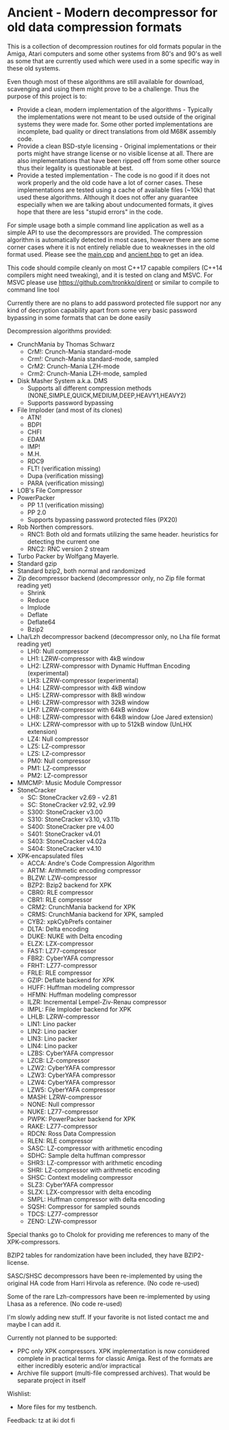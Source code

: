 # Ancient - Modern decompressor for old data compression formats

This is a collection of decompression routines for old formats popular in the Amiga, Atari computers and some other systems from 80's and 90's as well as some that are currently used which were used in a some specific way in these old systems.

Even though most of these algorithms are still available for download, scavenging and using them might prove to be a challenge. Thus the purpose of this project is to:
* Provide a clean, modern implementation of the algorithms - Typically the implementations were not meant to be used outside of the original systems they were made for. Some other ported implementations are incomplete, bad quality or direct translations from old M68K assembly code.
* Provide a clean BSD-style licensing - Original implementations or their ports might have strange license or no visible license at all. There are also implementations that have been ripped off from some other source thus their legality is questionable at best.
* Provide a tested implementation - The code is no good if it does not work properly and the old code have a lot of corner cases. These implementations are tested using a cache of available files (~10k) that used these algorithms. Although it does not offer any guarantee especially when we are talking about undocumented formats, it gives hope that there are less "stupid errors" in the code.

For simple usage both a simple command line application as well as a simple API to use the decompressors are provided.  The compression algorithm is automatically detected in most cases, however there are some corner cases where it is not entirely reliable due to weaknesses in the old format used. Please see the [main.cpp](main.cpp) and [ancient.hpp](api/ancient/ancient.hpp) to get an idea.

This code should compile cleanly on most C++17 capable compilers (C++14 compilers might need tweaking), and it is tested on clang and MSVC. For MSVC please use https://github.com/tronkko/dirent or similar to compile to command line tool

Currently there are no plans to add password protected file support nor any kind of decryption capability apart from some very basic password bypassing in some formats that can be done easily

Decompression algorithms provided:
* CrunchMania by Thomas Schwarz
  * CrM!: Crunch-Mania standard-mode
  * Crm!: Crunch-Mania standard-mode, sampled
  * CrM2: Crunch-Mania LZH-mode
  * Crm2: Crunch-Mania LZH-mode, sampled
* Disk Masher System a.k.a. DMS
  * Supports all different compression methods (NONE,SIMPLE,QUICK,MEDIUM,DEEP,HEAVY1,HEAVY2)
  * Supports password bypassing
* File Imploder (and most of its clones)
  * ATN!
  * BDPI
  * CHFI
  * EDAM
  * IMP!
  * M.H.
  * RDC9
  * FLT! (verification missing)
  * Dupa (verification missing)
  * PARA (verification missing)
* LOB's File Compressor
* PowerPacker
  * PP 1.1 (verification missing)
  * PP 2.0
  * Supports bypassing password protected files (PX20)
* Rob Northen compressors.
  * RNC1: Both old and formats utilizing the same header. heuristics for detecting the current one
  * RNC2: RNC version 2 stream
* Turbo Packer by Wolfgang Mayerle.
* Standard gzip
* Standard bzip2, both normal and randomized
* Zip decompressor backend (decompressor only, no Zip file format reading yet)
  * Shrink
  * Reduce
  * Implode
  * Deflate
  * Deflate64
  * Bzip2
* Lha/Lzh decompressor backend (decompressor only, no Lha file format reading yet)
  * LH0: Null compressor
  * LH1: LZRW-compressor with 4kB window
  * LH2: LZRW-compressor with Dynamic Huffman Encoding (experimental)
  * LH3: LZRW-compressor (experimental)
  * LH4: LZRW-compressor with 4kB window
  * LH5: LZRW-compressor with 8kB window
  * LH6: LZRW-compressor with 32kB window
  * LH7: LZRW-compressor with 64kB window
  * LH8: LZRW-compressor with 64kB window (Joe Jared extension)
  * LHX: LZRW-compressor with up to 512kB window (UnLHX extension)
  * LZ4: Null compressor
  * LZ5: LZ-compressor
  * LZS: LZ-compressor
  * PM0: Null compressor
  * PM1: LZ-compressor
  * PM2: LZ-compressor
* MMCMP: Music Module Compressor
* StoneCracker
  * SC: StoneCracker v2.69 - v2.81
  * SC: StoneCracker v2.92, v2.99
  * S300: StoneCracker v3.00
  * S310: StoneCracker v3.10, v3.11b
  * S400: StoneCracker pre v4.00
  * S401: StoneCracker v4.01
  * S403: StoneCracker v4.02a
  * S404: StoneCracker v4.10
* XPK-encapsulated files
  * ACCA: Andre's Code Compression Algorithm
  * ARTM: Arithmetic encoding compressor
  * BLZW: LZW-compressor
  * BZP2: Bzip2 backend for XPK
  * CBR0: RLE compressor
  * CBR1: RLE compressor
  * CRM2: CrunchMania backend for XPK
  * CRMS: CrunchMania backend for XPK, sampled
  * CYB2: xpkCybPrefs container
  * DLTA: Delta encoding
  * DUKE: NUKE with Delta encoding
  * ELZX: LZX-compressor
  * FAST: LZ77-compressor
  * FBR2: CyberYAFA compressor
  * FRHT: LZ77-compressor
  * FRLE: RLE compressor
  * GZIP: Deflate backend for XPK
  * HUFF: Huffman modeling compressor
  * HFMN: Huffman modeling compressor
  * ILZR: Incremental Lempel-Ziv-Renau compressor
  * IMPL: File Imploder backend for XPK
  * LHLB: LZRW-compressor
  * LIN1: Lino packer
  * LIN2: Lino packer
  * LIN3: Lino packer
  * LIN4: Lino packer
  * LZBS: CyberYAFA compressor
  * LZCB: LZ-compressor
  * LZW2: CyberYAFA compressor
  * LZW3: CyberYAFA compressor
  * LZW4: CyberYAFA compressor
  * LZW5: CyberYAFA compressor
  * MASH: LZRW-compressor
  * NONE: Null compressor
  * NUKE: LZ77-compressor
  * PWPK: PowerPacker backend for XPK
  * RAKE: LZ77-compressor
  * RDCN: Ross Data Compression
  * RLEN: RLE compressor
  * SASC: LZ-compressor with arithmetic encoding
  * SDHC: Sample delta huffman compressor
  * SHR3: LZ-compressor with arithmetic encoding
  * SHRI: LZ-compressor with arithmetic encoding
  * SHSC: Context modeling compressor
  * SLZ3: CyberYAFA compressor
  * SLZX: LZX-compressor with delta encoding
  * SMPL: Huffman compressor with delta encoding
  * SQSH: Compressor for sampled sounds
  * TDCS: LZ77-compressor
  * ZENO: LZW-compressor

Special thanks go to Cholok for providing me references to many of the XPK-compressors.

BZIP2 tables for randomization have been included, they have BZIP2-license.

SASC/SHSC decompressors have been re-implemented by using the original HA code from Harri Hirvola as reference. (No code re-used)

Some of the rare Lzh-compressors have been re-implemented by using Lhasa as a reference. (No code re-used)


I'm slowly adding new stuff. If your favorite is not listed contact me and maybe I can add it.

Currently not planned to be supported:
* PPC only XPK compressors. XPK implementation is now considered complete in practical terms for classic Amiga. Rest of the formats are either incredibly esoteric and/or impractical
* Archive file support (multi-file compressed archives). That would be separate project in itself

Wishlist:
* More files for my testbench.

Feedback: tz at iki dot fi

